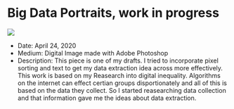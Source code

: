 # Big Data Portraits, work in progress
![]({{site.baseurl}}/https://github.com/BrandonSAIC/documentation-of-practice/blob/master/in-process-work/phone%201.png?raw=true)

- Date: April 24, 2020
- Medium: Digital Image made with Adobe Photoshop 
- Description: This piece is one of my drafts. I tried to incorporate pixel sorting and text to get my data extraction idea across more effectively. 
This work is based on my Reasearch into digital inequality. Algorithms on the internet can effect certian groups disportionately and all of this is based on the data they collect. So I started reasearching data collection and that information gave me the ideas about data extraction.
